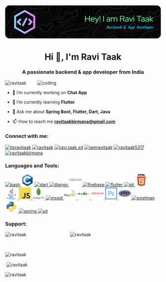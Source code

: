 ![logo](https://github.com/ravitaak/ravitaak/blob/main/Banner.png)
<h1 align="center">Hi 👋, I'm Ravi Taak</h1>
<h3 align="center">A passionate backend & app developer from India</h3>
<img align="right" alt="coding" width="400" src="https://blogger.googleusercontent.com/img/b/R29vZ2xl/AVvXsEhswaKvw-jyeK5-Q4hRQbmAefi_ErKz8N1zQoLTSXsbq0i8IElOJUtjCN-dRXoAo6FAuvOBKoMXeucVf4RhhjuKSJUjSyEiEqWbfnvg1vR6bWJRXqPBYn6yzHp-b6ABt3_0LhUqU8h9oggUI8XUMfok5s1ZBSnG6qtADUv7BGUPYt0j2Tc0VZ2ViWR8jg/s1600/programmer.gif">

<p align="left"> <img src="https://komarev.com/ghpvc/?username=ravitaak&label=Profile%20views&color=0e75b6&style=flat" alt="ravitaak" /> </p>

- 🔭 I’m currently working on **Chat App**

- 🌱 I’m currently learning **Flutter**

- 💬 Ask me about **Spring Boot, Flutter, Dart, Java**

- 📫 How to reach me **ravitaakbirmana@gmail.com**

<h3 align="left">Connect with me:</h3>
<p align="left">
<a href="https://twitter.com/itsravitaak" target="blank"><img align="center" src="https://raw.githubusercontent.com/rahuldkjain/github-profile-readme-generator/master/src/images/icons/Social/twitter.svg" alt="itsravitaak" height="30" width="40" /></a>
<a href="https://linkedin.com/in/ravitaak" target="blank"><img align="center" src="https://raw.githubusercontent.com/rahuldkjain/github-profile-readme-generator/master/src/images/icons/Social/linked-in-alt.svg" alt="ravitaak" height="30" width="40" /></a>
<a href="https://fb.com/ravi.taak.xd" target="blank"><img align="center" src="https://raw.githubusercontent.com/rahuldkjain/github-profile-readme-generator/master/src/images/icons/Social/facebook.svg" alt="ravi.taak.xd" height="30" width="40" /></a>
<a href="https://instagram.com/iamravitaak" target="blank"><img align="center" src="https://raw.githubusercontent.com/rahuldkjain/github-profile-readme-generator/master/src/images/icons/Social/instagram.svg" alt="iamravitaak" height="30" width="40" /></a>
<a href="https://www.youtube.com/c/ravitaak5317" target="blank"><img align="center" src="https://raw.githubusercontent.com/rahuldkjain/github-profile-readme-generator/master/src/images/icons/Social/youtube.svg" alt="ravitaak5317" height="30" width="40" /></a>
<a href="https://www.hackerrank.com/ravitaakbirmana" target="blank"><img align="center" src="https://raw.githubusercontent.com/rahuldkjain/github-profile-readme-generator/master/src/images/icons/Social/hackerrank.svg" alt="ravitaakbirmana" height="30" width="40" /></a>
</p>

<h3 align="left">Languages and Tools:</h3>
<p align="left"> <a href="https://www.gnu.org/software/bash/" target="_blank" rel="noreferrer"> <img src="https://www.vectorlogo.zone/logos/gnu_bash/gnu_bash-icon.svg" alt="bash" width="40" height="40"/> </a> <a href="https://www.cprogramming.com/" target="_blank" rel="noreferrer"> <img src="https://raw.githubusercontent.com/devicons/devicon/master/icons/c/c-original.svg" alt="c" width="40" height="40"/> </a> <a href="https://dart.dev" target="_blank" rel="noreferrer"> <img src="https://www.vectorlogo.zone/logos/dartlang/dartlang-icon.svg" alt="dart" width="40" height="40"/> </a> <a href="https://www.djangoproject.com/" target="_blank" rel="noreferrer"> <img src="https://cdn.worldvectorlogo.com/logos/django.svg" alt="django" width="40" height="40"/> </a> <a href="https://expressjs.com" target="_blank" rel="noreferrer"> <img src="https://raw.githubusercontent.com/devicons/devicon/master/icons/express/express-original-wordmark.svg" alt="express" width="40" height="40"/> </a> <a href="https://firebase.google.com/" target="_blank" rel="noreferrer"> <img src="https://www.vectorlogo.zone/logos/firebase/firebase-icon.svg" alt="firebase" width="40" height="40"/> </a> <a href="https://flutter.dev" target="_blank" rel="noreferrer"> <img src="https://www.vectorlogo.zone/logos/flutterio/flutterio-icon.svg" alt="flutter" width="40" height="40"/> </a> <a href="https://git-scm.com/" target="_blank" rel="noreferrer"> <img src="https://www.vectorlogo.zone/logos/git-scm/git-scm-icon.svg" alt="git" width="40" height="40"/> </a> <a href="https://www.w3.org/html/" target="_blank" rel="noreferrer"> <img src="https://raw.githubusercontent.com/devicons/devicon/master/icons/html5/html5-original-wordmark.svg" alt="html5" width="40" height="40"/> </a> <a href="https://www.java.com" target="_blank" rel="noreferrer"> <img src="https://raw.githubusercontent.com/devicons/devicon/master/icons/java/java-original.svg" alt="java" width="40" height="40"/> </a> <a href="https://developer.mozilla.org/en-US/docs/Web/JavaScript" target="_blank" rel="noreferrer"> <img src="https://raw.githubusercontent.com/devicons/devicon/master/icons/javascript/javascript-original.svg" alt="javascript" width="40" height="40"/> </a> <a href="https://www.mongodb.com/" target="_blank" rel="noreferrer"> <img src="https://raw.githubusercontent.com/devicons/devicon/master/icons/mongodb/mongodb-original-wordmark.svg" alt="mongodb" width="40" height="40"/> </a> <a href="https://www.microsoft.com/en-us/sql-server" target="_blank" rel="noreferrer"> <img src="https://www.svgrepo.com/show/303229/microsoft-sql-server-logo.svg" alt="mssql" width="40" height="40"/> </a> <a href="https://www.mysql.com/" target="_blank" rel="noreferrer"> <img src="https://raw.githubusercontent.com/devicons/devicon/master/icons/mysql/mysql-original-wordmark.svg" alt="mysql" width="40" height="40"/> </a> <a href="https://nodejs.org" target="_blank" rel="noreferrer"> <img src="https://raw.githubusercontent.com/devicons/devicon/master/icons/nodejs/nodejs-original-wordmark.svg" alt="nodejs" width="40" height="40"/> </a> <a href="https://www.oracle.com/" target="_blank" rel="noreferrer"> <img src="https://raw.githubusercontent.com/devicons/devicon/master/icons/oracle/oracle-original.svg" alt="oracle" width="40" height="40"/> </a> <a href="https://www.photoshop.com/en" target="_blank" rel="noreferrer"> <img src="https://raw.githubusercontent.com/devicons/devicon/master/icons/photoshop/photoshop-line.svg" alt="photoshop" width="40" height="40"/> </a> <a href="https://www.php.net" target="_blank" rel="noreferrer"> <img src="https://raw.githubusercontent.com/devicons/devicon/master/icons/php/php-original.svg" alt="php" width="40" height="40"/> </a> <a href="https://postman.com" target="_blank" rel="noreferrer"> <img src="https://www.vectorlogo.zone/logos/getpostman/getpostman-icon.svg" alt="postman" width="40" height="40"/> </a> <a href="https://www.python.org" target="_blank" rel="noreferrer"> <img src="https://raw.githubusercontent.com/devicons/devicon/master/icons/python/python-original.svg" alt="python" width="40" height="40"/> </a> <a href="https://spring.io/" target="_blank" rel="noreferrer"> <img src="https://www.vectorlogo.zone/logos/springio/springio-icon.svg" alt="spring" width="40" height="40"/> </a> <a href="https://www.adobe.com/products/xd.html" target="_blank" rel="noreferrer"> <img src="https://cdn.worldvectorlogo.com/logos/adobe-xd.svg" alt="xd" width="40" height="40"/> </a> </p>

<h3 align="left">Support:</h3>
<p><a href="https://www.buymeacoffee.com/ravitaak"> <img align="left" src="https://cdn.buymeacoffee.com/buttons/v2/default-yellow.png" height="50" width="210" alt="ravitaak" /></a><a href="https://ko-fi.com/ravitaak"> <img align="left" src="https://cdn.ko-fi.com/cdn/kofi3.png?v=3" height="50" width="210" alt="ravitaak" /></a></p><br><br>
<br>
<p><img align="left" src="https://github-readme-stats.vercel.app/api/top-langs?username=ravitaak&show_icons=true&locale=en&layout=compact" alt="ravitaak" /></p>
<br>
<p>&nbsp;<img align="center" src="https://github-readme-stats.vercel.app/api?username=ravitaak&show_icons=true&locale=en" alt="ravitaak" /></p>

<p><img align="center" src="https://github-readme-streak-stats.herokuapp.com/?user=ravitaak&" alt="ravitaak" /></p>
